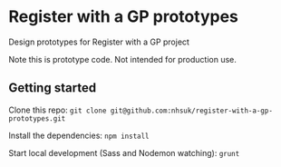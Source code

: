 # Register with a GP prototypes
Design prototypes for Register with a GP project

Note this is prototype code. Not intended for production use.

## Getting started
Clone this repo:
`git clone git@github.com:nhsuk/register-with-a-gp-prototypes.git`

Install the dependencies:
`npm install`

Start local development (Sass and Nodemon watching):
`grunt`
